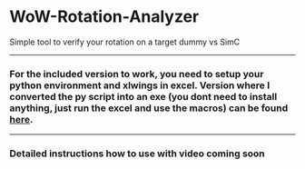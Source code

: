 # WoW-Rotation-Analyzer
Simple tool to verify your rotation on a target dummy vs SimC

---
### For the included version to work, you need to setup your python environment and xlwings in excel. Version where I converted the py script into an exe (you dont need to install anything, just run the excel and use the macros) can be found [here](https://drive.google.com/file/d/1nZxct8PjLTzTD2-mnjPlgIXXA-dWjEDw/view?usp=sharing).


---
### Detailed instructions how to use with video coming soon
